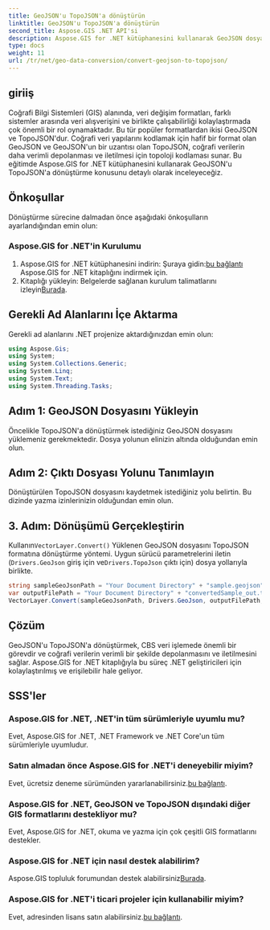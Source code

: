 ```yaml
---
title: GeoJSON'u TopoJSON'a dönüştürün
linktitle: GeoJSON'u TopoJSON'a dönüştürün
second_title: Aspose.GIS .NET API'si
description: Aspose.GIS for .NET kütüphanesini kullanarak GeoJSON dosyalarını TopoJSON formatına sorunsuz bir şekilde nasıl dönüştüreceğinizi öğrenin. CBS veri işleme verimliliğinizi artırın.
type: docs
weight: 11
url: /tr/net/geo-data-conversion/convert-geojson-to-topojson/
---
```

## giriiş
Coğrafi Bilgi Sistemleri (GIS) alanında, veri değişim formatları, farklı sistemler arasında veri alışverişini ve birlikte çalışabilirliği kolaylaştırmada çok önemli bir rol oynamaktadır. Bu tür popüler formatlardan ikisi GeoJSON ve TopoJSON'dur. Coğrafi veri yapılarını kodlamak için hafif bir format olan GeoJSON ve GeoJSON'un bir uzantısı olan TopoJSON, coğrafi verilerin daha verimli depolanması ve iletilmesi için topoloji kodlaması sunar. Bu eğitimde Aspose.GIS for .NET kütüphanesini kullanarak GeoJSON'u TopoJSON'a dönüştürme konusunu detaylı olarak inceleyeceğiz.
## Önkoşullar
Dönüştürme sürecine dalmadan önce aşağıdaki önkoşulların ayarlandığından emin olun:
### Aspose.GIS for .NET'in Kurulumu
1.  Aspose.GIS for .NET kütüphanesini indirin: Şuraya gidin:[bu bağlantı](https://releases.aspose.com/gis/net/) Aspose.GIS for .NET kitaplığını indirmek için.
2.  Kitaplığı yükleyin: Belgelerde sağlanan kurulum talimatlarını izleyin[Burada](https://reference.aspose.com/gis/net/).

## Gerekli Ad Alanlarını İçe Aktarma
Gerekli ad alanlarını .NET projenize aktardığınızdan emin olun:
```csharp
using Aspose.Gis;
using System;
using System.Collections.Generic;
using System.Linq;
using System.Text;
using System.Threading.Tasks;
```

## Adım 1: GeoJSON Dosyasını Yükleyin
Öncelikle TopoJSON'a dönüştürmek istediğiniz GeoJSON dosyasını yüklemeniz gerekmektedir. Dosya yolunun elinizin altında olduğundan emin olun.
## Adım 2: Çıktı Dosyası Yolunu Tanımlayın
Dönüştürülen TopoJSON dosyasını kaydetmek istediğiniz yolu belirtin. Bu dizinde yazma izinlerinizin olduğundan emin olun.
## 3. Adım: Dönüşümü Gerçekleştirin
 Kullanın`VectorLayer.Convert()` Yüklenen GeoJSON dosyasını TopoJSON formatına dönüştürme yöntemi. Uygun sürücü parametrelerini iletin (`Drivers.GeoJson` giriş için ve`Drivers.TopoJson` çıktı için) dosya yollarıyla birlikte.
```csharp
string sampleGeoJsonPath = "Your Document Directory" + "sample.geojson";
var outputFilePath = "Your Document Directory" + "convertedSample_out.topojson";
VectorLayer.Convert(sampleGeoJsonPath, Drivers.GeoJson, outputFilePath, Drivers.TopoJson);
```

## Çözüm
GeoJSON'u TopoJSON'a dönüştürmek, CBS veri işlemede önemli bir görevdir ve coğrafi verilerin verimli bir şekilde depolanmasını ve iletilmesini sağlar. Aspose.GIS for .NET kitaplığıyla bu süreç .NET geliştiricileri için kolaylaştırılmış ve erişilebilir hale geliyor.
## SSS'ler
### Aspose.GIS for .NET, .NET'in tüm sürümleriyle uyumlu mu?
Evet, Aspose.GIS for .NET, .NET Framework ve .NET Core'un tüm sürümleriyle uyumludur.
### Satın almadan önce Aspose.GIS for .NET'i deneyebilir miyim?
 Evet, ücretsiz deneme sürümünden yararlanabilirsiniz.[bu bağlantı](https://releases.aspose.com/).
### Aspose.GIS for .NET, GeoJSON ve TopoJSON dışındaki diğer GIS formatlarını destekliyor mu?
Evet, Aspose.GIS for .NET, okuma ve yazma için çok çeşitli GIS formatlarını destekler.
### Aspose.GIS for .NET için nasıl destek alabilirim?
 Aspose.GIS topluluk forumundan destek alabilirsiniz[Burada](https://forum.aspose.com/c/gis/33).
### Aspose.GIS for .NET'i ticari projeler için kullanabilir miyim?
 Evet, adresinden lisans satın alabilirsiniz.[bu bağlantı](https://purchase.aspose.com/buy).